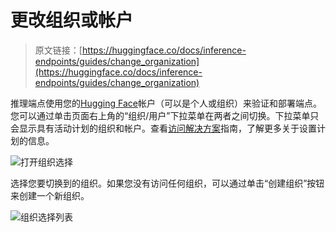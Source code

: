 # 更改组织或帐户

> 原文链接：[https://huggingface.co/docs/inference-endpoints/guides/change_organization](https://huggingface.co/docs/inference-endpoints/guides/change_organization)

推理端点使用您的[Hugging Face](https://huggingface.co/)帐户（可以是个人或组织）来验证和部署端点。您可以通过单击页面右上角的“组织/用户”下拉菜单在两者之间切换。下拉菜单只会显示具有活动计划的组织和帐户。查看[访问解决方案](/docs/inference-endpoints/guides/access)指南，了解更多关于设置计划的信息。

![打开组织选择](../Images/2cba9148513bee275819051737775aef.png)

选择您要切换到的组织。如果您没有访问任何组织，可以通过单击“创建组织”按钮来创建一个新组织。

![组织选择列表](../Images/20c211b2b924056dd52601213bc25201.png)
